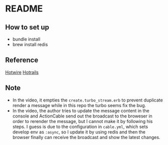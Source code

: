 # README
## How to set up
- bundle install
- brew install redis

## Reference
[Hotwire](https://turbo.hotwired.dev/handbook/introduction)
[Hotrails](https://www.hotrails.dev/turbo-rails)

## Note
- In the video, it empties the `create.turbo_stream.erb` to prevent duplicate render a message while in this repo the turbo seems fix the bug.
- In the video, the author tries to update the message content in the console and ActionCable send out the broadcast to the broweser in order to rerender the message, but I cannot make it by following his steps. I guess is due to the configuration in `cable.yml`, which sets develop env as `:async`, so I update it by using redis and then the browser finally can receive the broadcast and show the latest changes.